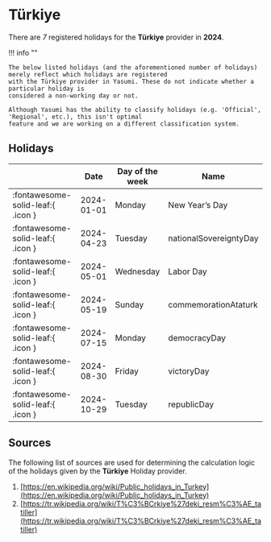 # Türkiye

There are _7_ registered holidays for the **Türkiye** provider in **2024**.

!!! info ""

    The below listed holidays (and the aforementioned number of holidays) merely reflect which holidays are registered
    with the Türkiye provider in Yasumi. These do not indicate whether a particular holiday is
    considered a non-working day or not.

    Although Yasumi has the ability to classify holidays (e.g. 'Official', 'Regional', etc.), this isn't optimal
    feature and we are working on a different classification system.

## Holidays

|     | Date | Day of the week | Name |
| --- | ---- | --------------- | ---- |
| :fontawesome-solid-leaf:{ .icon } | 2024-01-01 | Monday | New Year’s Day |
| :fontawesome-solid-leaf:{ .icon } | 2024-04-23 | Tuesday | nationalSovereigntyDay |
| :fontawesome-solid-leaf:{ .icon } | 2024-05-01 | Wednesday | Labor Day |
| :fontawesome-solid-leaf:{ .icon } | 2024-05-19 | Sunday | commemorationAtaturk |
| :fontawesome-solid-leaf:{ .icon } | 2024-07-15 | Monday | democracyDay |
| :fontawesome-solid-leaf:{ .icon } | 2024-08-30 | Friday | victoryDay |
| :fontawesome-solid-leaf:{ .icon } | 2024-10-29 | Tuesday | republicDay |

## Sources

The following list of sources are used for determining the calculation logic of
the holidays given by the **Türkiye** Holiday provider.

1. [https://en.wikipedia.org/wiki/Public_holidays_in_Turkey](https://en.wikipedia.org/wiki/Public_holidays_in_Turkey)
1. [https://tr.wikipedia.org/wiki/T%C3%BCrkiye%27deki_resm%C3%AE_tatiller](https://tr.wikipedia.org/wiki/T%C3%BCrkiye%27deki_resm%C3%AE_tatiller)
